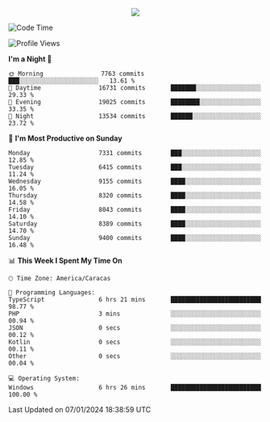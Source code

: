 <p align="center">
  <a href="http://www.github.com/thevacs">
    <img src="https://github-readme-streak-stats.herokuapp.com/?user=thevacs&stroke=ffffff&background=1c1917&ring=0891b2&fire=0891b2&currStreakNum=ffffff&currStreakLabel=0891b2&sideNums=ffffff&sideLabels=ffffff&dates=ffffff&hide_border=true" />
  </a>
</p>

<!--START_SECTION:waka-->
![Code Time](http://img.shields.io/badge/Code%20Time-1%2C927%20hrs%2014%20mins-blue)

![Profile Views](http://img.shields.io/badge/Profile%20Views-26-blue)

**I'm a Night 🦉** 

```text
🌞 Morning                7763 commits        ███░░░░░░░░░░░░░░░░░░░░░░   13.61 % 
🌆 Daytime                16731 commits       ███████░░░░░░░░░░░░░░░░░░   29.33 % 
🌃 Evening                19025 commits       ████████░░░░░░░░░░░░░░░░░   33.35 % 
🌙 Night                  13534 commits       ██████░░░░░░░░░░░░░░░░░░░   23.72 % 
```
📅 **I'm Most Productive on Sunday** 

```text
Monday                   7331 commits        ███░░░░░░░░░░░░░░░░░░░░░░   12.85 % 
Tuesday                  6415 commits        ███░░░░░░░░░░░░░░░░░░░░░░   11.24 % 
Wednesday                9155 commits        ████░░░░░░░░░░░░░░░░░░░░░   16.05 % 
Thursday                 8320 commits        ████░░░░░░░░░░░░░░░░░░░░░   14.58 % 
Friday                   8043 commits        ████░░░░░░░░░░░░░░░░░░░░░   14.10 % 
Saturday                 8389 commits        ████░░░░░░░░░░░░░░░░░░░░░   14.70 % 
Sunday                   9400 commits        ████░░░░░░░░░░░░░░░░░░░░░   16.48 % 
```


📊 **This Week I Spent My Time On** 

```text
🕑︎ Time Zone: America/Caracas

💬 Programming Languages: 
TypeScript               6 hrs 21 mins       █████████████████████████   98.77 % 
PHP                      3 mins              ░░░░░░░░░░░░░░░░░░░░░░░░░   00.94 % 
JSON                     0 secs              ░░░░░░░░░░░░░░░░░░░░░░░░░   00.12 % 
Kotlin                   0 secs              ░░░░░░░░░░░░░░░░░░░░░░░░░   00.11 % 
Other                    0 secs              ░░░░░░░░░░░░░░░░░░░░░░░░░   00.04 % 

💻 Operating System: 
Windows                  6 hrs 26 mins       █████████████████████████   100.00 % 
```


 Last Updated on 07/01/2024 18:38:59 UTC
<!--END_SECTION:waka-->
